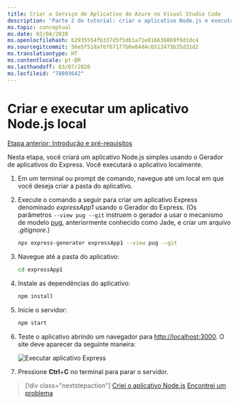 ```yaml
---
title: Criar o Serviço de Aplicativo do Azure no Visual Studio Code
description: 'Parte 2 do tutorial: criar o aplicativo Node.js e executá-lo localmente'
ms.topic: conceptual
ms.date: 03/04/2020
ms.openlocfilehash: b2935554fb337d5f5db1a71e016638869f9d1dc4
ms.sourcegitcommit: 56e5f51daf6f671f7b6e84d4c6512473b35d31d2
ms.translationtype: HT
ms.contentlocale: pt-BR
ms.lasthandoff: 03/07/2020
ms.locfileid: "78893642"
---
```

# <a name="create-and-run-a-local-nodejs-app"></a>Criar e executar um aplicativo Node.js local

[Etapa anterior: Introdução e pré-requisitos](tutorial-vscode-azure-app-service-node-01.md)

Nesta etapa, você criará um aplicativo Node.js simples usando o Gerador de aplicativos do Express. Você executará o aplicativo localmente.

1. Em um terminal ou prompt de comando, navegue até um local em que você deseja criar a pasta do aplicativo.

1. Execute o comando a seguir para criar um aplicativo Express denominado *expressApp1* usando o Gerador do Express. (Os parâmetros `--view pug --git` instruem o gerador a usar o mecanismo de modelo [pug](https://pugjs.org/api/getting-started.html), anteriormente conhecido como Jade, e criar um arquivo *.gitignore*.)

    ```bash
    npx express-generator expressApp1 --view pug -–git
    ```

1. Navegue até a pasta do aplicativo:

    ```bash
    cd expressApp1
    ```

1. Instale as dependências do aplicativo:

    ```bash
    npm install
    ```

1. Inicie o servidor:

    ```bash
    npm start
    ```

1. Teste o aplicativo abrindo um navegador para [http://localhost:3000](http://localhost:3000). O site deve aparecer da seguinte maneira:

    ![Executar aplicativo Express](media/deploy-azure/express.png)

1. Pressione **Ctrl**+**C** no terminal para parar o servidor.

> [!div class="nextstepaction"]
> [Criei o aplicativo Node.js](tutorial-vscode-azure-app-service-node-03.md) [Encontrei um problema](https://www.research.net/r/PWZWZ52?tutorial=node-deployment-azureappservice&step=create-app)

